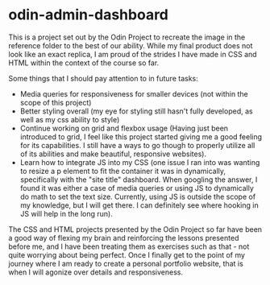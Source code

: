 # odin-admin-dashboard

This is a project set out by the Odin Project to recreate the image in the reference folder to the best of our ability. While my final product does not look like an exact replica, I am proud of the strides I have made in CSS and HTML within the context of the course so far.

Some things that I should pay attention to in future tasks:
- Media queries for responsiveness for smaller devices (not within the scope of this project)
- Better styling overall (my eye for styling still hasn't fully developed, as well as my css ability to style)
- Continue working on grid and flexbox usage (Having just been introduced to grid, I feel like this project started giving me a good feeling for its capabilities. I still have a ways to go though to properly utilize all of its abilities and make beautiful, responsive websites).
- Learn how to integrate JS into my CSS (one issue I ran into was wanting to resize a p element to fit the container it was in dynamically, specifically with the "site title" dashboard. When googling the answer, I found it was either a case of media queries or using JS to dynamically do math to set the text size. Currently, using JS is outside the scope of my knowledge, but I will get there. I can definitely see where hooking in JS will help in the long run).

The CSS and HTML projects presented by the Odin Project so far have been a good way of flexing my brain and reinforcing the lessons presented before me, and I have been treating them as exercises such as that - not quite worrying about being perfect. Once I finally get to the point of my journey where I am ready to create a personal portfolio website, that is when I will agonize over details and responsiveness.